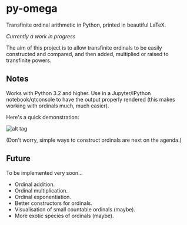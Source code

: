 # py-omega

Transfinite ordinal arithmetic in Python, printed in beautiful LaTeX.

*Currently a work in progress*

The aim of this project is to allow transfinite ordinals to be easily constructed and compared, and then added, multiplied or raised to transfinite powers.

## Notes

Works with Python 3.2 and higher. Use in a Jupyter/IPython notebook/qtconsole to have the output properly rendered (this makes working with ordinals much, much easier).

Here's a quick demonstration:

![alt tag](https://github.com/ajcr/py-omega/images/ordinals.png)

(Don't worry, simple ways to construct ordinals are next on the agenda.)

## Future

To be implemented very soon...

- Ordinal addition.
- Ordinal multiplication.
- Ordinal exponentiation.
- Better constructors for ordinals.
- Visualisation of small countable ordinals (maybe).
- More exotic species of ordinals (maybe).



